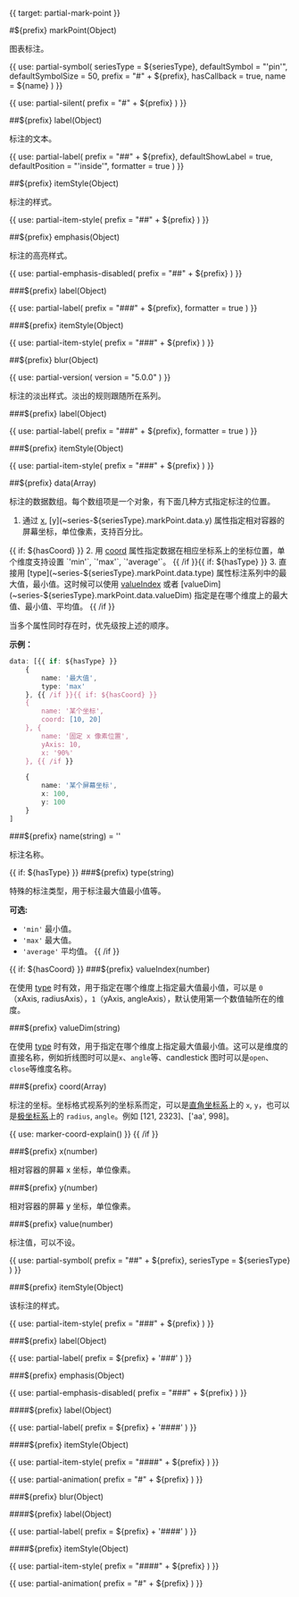 
{{ target: partial-mark-point }}

#${prefix} markPoint(Object)

图表标注。

{{ use: partial-symbol(
    seriesType = ${seriesType},
    defaultSymbol = "'pin'",
    defaultSymbolSize = 50,
    prefix = "#" + ${prefix},
    hasCallback = true,
    name = ${name}
) }}

{{ use: partial-silent(
    prefix = "#" + ${prefix}
) }}

##${prefix} label(Object)

标注的文本。

{{ use: partial-label(
    prefix = "##" + ${prefix},
    defaultShowLabel = true,
    defaultPosition = "'inside'",
    formatter = true
) }}

##${prefix} itemStyle(Object)

标注的样式。

{{ use: partial-item-style(
    prefix = "##" + ${prefix}
) }}

##${prefix} emphasis(Object)

标注的高亮样式。

{{ use: partial-emphasis-disabled(
    prefix = "##" + ${prefix}
) }}

###${prefix} label(Object)

{{ use: partial-label(
    prefix = "###" + ${prefix},
    formatter = true
) }}

###${prefix} itemStyle(Object)

{{ use: partial-item-style(
    prefix = "###" + ${prefix}
) }}

##${prefix} blur(Object)

{{ use: partial-version(
    version = "5.0.0"
) }}

标注的淡出样式。淡出的规则跟随所在系列。

###${prefix} label(Object)

{{ use: partial-label(
    prefix = "###" + ${prefix},
    formatter = true
) }}

###${prefix} itemStyle(Object)

{{ use: partial-item-style(
    prefix = "###" + ${prefix}
) }}

##${prefix} data(Array)

标注的数据数组。每个数组项是一个对象，有下面几种方式指定标注的位置。
1. 通过 [x](~series-${seriesType}.markPoint.data.x), [y](~series-${seriesType}.markPoint.data.y) 属性指定相对容器的屏幕坐标，单位像素，支持百分比。

{{ if: ${hasCoord} }}
2. 用 [coord](~series-${seriesType}.markPoint.data.coord) 属性指定数据在相应坐标系上的坐标位置，单个维度支持设置 `'min'`, `'max'`, `'average'`。
{{ /if }}{{ if: ${hasType} }}
3. 直接用 [type](~series-${seriesType}.markPoint.data.type) 属性标注系列中的最大值，最小值。这时候可以使用 [valueIndex](~series-${seriesType}.markPoint.data.valueIndex) 或者 [valueDim](~series-${seriesType}.markPoint.data.valueDim) 指定是在哪个维度上的最大值、最小值、平均值。
{{ /if }}

当多个属性同时存在时，优先级按上述的顺序。

**示例：**
```ts
data: [{{ if: ${hasType} }}
    {
        name: '最大值',
        type: 'max'
    }, {{ /if }}{{ if: ${hasCoord} }}
    {
        name: '某个坐标',
        coord: [10, 20]
    }, {
        name: '固定 x 像素位置',
        yAxis: 10,
        x: '90%'
    }, {{ /if }}

    {
        name: '某个屏幕坐标',
        x: 100,
        y: 100
    }
]
```

###${prefix} name(string) = ''

标注名称。

{{ if: ${hasType} }}
###${prefix} type(string)

<ExampleUIControlEnum options="min,max,average" />

特殊的标注类型，用于标注最大值最小值等。

**可选:**
+ `'min'` 最小值。
+ `'max'` 最大值。
+ `'average'` 平均值。
{{ /if }}

{{ if: ${hasCoord} }}
###${prefix} valueIndex(number)

<ExampleUIControlNumber min="0" max="1" step="1"  />

在使用 [type](~series-${seriesType}.markPoint.data.type) 时有效，用于指定在哪个维度上指定最大值最小值，可以是 `0`（xAxis, radiusAxis），`1`（yAxis, angleAxis），默认使用第一个数值轴所在的维度。

###${prefix} valueDim(string)

在使用 [type](~series-${seriesType}.markPoint.data.type) 时有效，用于指定在哪个维度上指定最大值最小值。这可以是维度的直接名称，例如折线图时可以是`x`、`angle`等、candlestick 图时可以是`open`、`close`等维度名称。

###${prefix} coord(Array)

标注的坐标。坐标格式视系列的坐标系而定，可以是[直角坐标系](~grid)上的 `x`, `y`，也可以是[极坐标系](~polar)上的 `radius`, `angle`。例如 [121, 2323]、['aa', 998]。

{{ use: marker-coord-explain() }}
{{ /if }}

###${prefix} x(number)

<ExampleUIControlPercent default="0" />

相对容器的屏幕 x 坐标，单位像素。

###${prefix} y(number)

<ExampleUIControlPercent default="0" />

相对容器的屏幕 y 坐标，单位像素。

###${prefix} value(number)

标注值，可以不设。

{{ use: partial-symbol(
    prefix = "##" + ${prefix},
    seriesType = ${seriesType}
) }}

###${prefix} itemStyle(Object)

该标注的样式。

{{ use: partial-item-style(
    prefix = "###" + ${prefix}
) }}

###${prefix} label(Object)

{{ use: partial-label(
    prefix = ${prefix} + '###'
) }}

###${prefix} emphasis(Object)

{{ use: partial-emphasis-disabled(
    prefix = "###" + ${prefix}
) }}

####${prefix} label(Object)

{{ use: partial-label(
    prefix = ${prefix} + '####'
) }}

####${prefix} itemStyle(Object)

{{ use: partial-item-style(
    prefix = "####" + ${prefix}
) }}

{{ use: partial-animation(
    prefix = "#" + ${prefix}
) }}

###${prefix} blur(Object)

####${prefix} label(Object)

{{ use: partial-label(
    prefix = ${prefix} + '####'
) }}

####${prefix} itemStyle(Object)

{{ use: partial-item-style(
    prefix = "####" + ${prefix}
) }}

{{ use: partial-animation(
    prefix = "#" + ${prefix}
) }}

